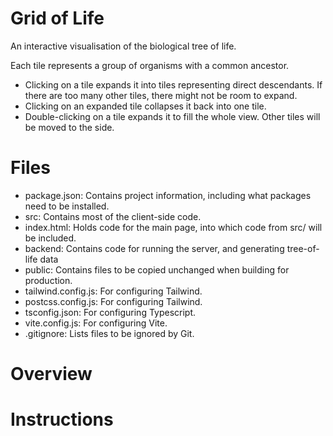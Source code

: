 # Grid of Life

An interactive visualisation of the biological tree of life.

Each tile represents a group of organisms with a common ancestor.
-   Clicking on a tile expands it into tiles representing direct descendants.
    If there are too many other tiles, there might not be room to expand.
-   Clicking on an expanded tile collapses it back into one tile.
-   Double-clicking on a tile expands it to fill the whole view.
    Other tiles will be moved to the side.

# Files
-   package.json:       Contains project information, including what packages need to be installed.
-   src:                Contains most of the client-side code.
-   index.html:         Holds code for the main page, into which code from src/ will be included.
-   backend:            Contains code for running the server, and generating tree-of-life data
-   public:             Contains files to be copied unchanged when building for production.
-   tailwind.config.js: For configuring Tailwind.
-   postcss.config.js:  For configuring Tailwind.
-   tsconfig.json:      For configuring Typescript.
-   vite.config.js:     For configuring Vite.
-   .gitignore:         Lists files to be ignored by Git.

# Overview
# Instructions
